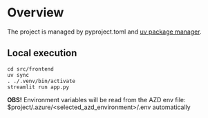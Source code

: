 # Overview

The project is managed by pyproject.toml and [uv package manager](https://docs.astral.sh/uv/getting-started/installation/).


## Local execution

```shell
cd src/frontend
uv sync
. ./.venv/bin/activate
streamlit run app.py
```

**OBS!** Environment variables will be read from the AZD env file: $project/.azure/<selected_azd_environment>/.env automatically
